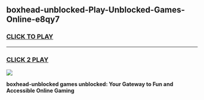 
## boxhead-unblocked-Play-Unblocked-Games-Online-e8qy7
<h3>
<a href="https://premium76.site?title=boxhead-unblocked&ref=25A">CLICK TO PLAY</a></h3>
<hr>

<h3>
<a href="https://premium76.site?title=boxhead-unblocked&ref=25A">CLICK 2 PLAY</a>
  
</h3>

<a href="https://premium76.site?title=boxhead-unblocked&ref=25A"><img src="https://clearcache.store/games.png"></a>


**boxhead-unblocked games unblocked: Your Gateway to Fun and Accessible Online Gaming**
